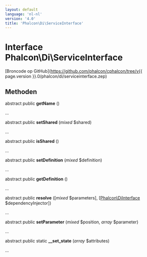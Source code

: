 ```yaml
---
layout: default
language: 'nl-nl'
version: '4.0'
title: 'Phalcon\Di\ServiceInterface'
---
```

# Interface **Phalcon\Di\ServiceInterface**

[Broncode op GitHub](https://github.com/phalcon/cphalcon/tree/v{{ page.version }}.0/phalcon/di/serviceinterface.zep)

## Methoden

abstract public **getName** ()

...

abstract public **setShared** (*mixed* $shared)

...

abstract public **isShared** ()

...

abstract public **setDefinition** (*mixed* $definition)

...

abstract public **getDefinition** ()

...

abstract public **resolve** ([*mixed* $parameters], [[Phalcon\DiInterface](Phalcon_DiInterface) $dependencyInjector])

...

abstract public **setParameter** (*mixed* $position, *array* $parameter)

...

abstract public static **__set_state** (*array* $attributes)

...